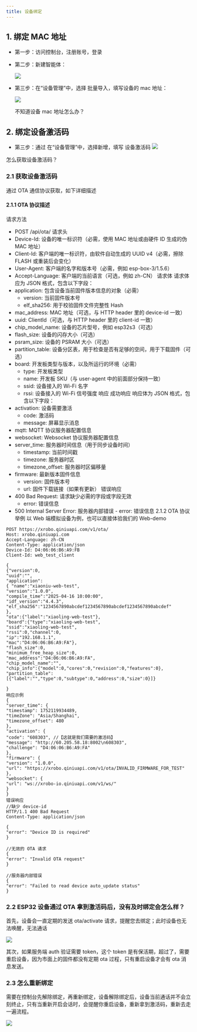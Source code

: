 ```yaml
---
title: 设备绑定
---
```


## 1. 绑定 MAC 地址

- 第一步：访问控制台，注册账号，登录

- 第二步：新建智能体：

  <img src="./imgs/device-bind/agentcard-eg.png">

- 第三步：在“设备管理”中，选择 批量导入，填写设备的 mac 地址：

  <img src="./imgs/device-bind/device-import.png">

  不知道设备 mac 地址怎么办？

## 2. 绑定设备激活码

- 第三步：通过 在“设备管理”中，选择新增，填写 设备激活码
  <img src="./imgs/device-bind/3.device-code.png">

怎么获取设备激活码？

### 2.1 获取设备激活码

通过 OTA 通信协议获取，如下详细描述

#### 2.1.1 OTA 协议描述

请求方法

- POST /api/ota/
  请求头
- Device-Id: 设备的唯一标识符（必需，使用 MAC 地址或由硬件 ID 生成的伪 MAC 地址）
- Client-Id: 客户端的唯一标识符，由软件自动生成的 UUID v4（必需，擦除 FLASH 或重装后会变化）
- User-Agent: 客户端的名字和版本号（必需，例如 esp-box-3/1.5.6）
- Accept-Language: 客户端的当前语言（可选，例如 zh-CN）
  请求体
  请求体应为 JSON 格式，包含以下字段：
- application: 包含设备当前固件版本信息的对象（必需）
  - version: 当前固件版本号
  - elf_sha256: 用于校验固件文件完整性 Hash
- mac_address: MAC 地址（可选，与 HTTP header 里的 device-id 一致）
- uuid: ClientId（可选，与 HTTP header 里的 client-id 一致）
- chip_model_name: 设备的芯片型号，例如 esp32s3（可选）
- flash_size: 设备的闪存大小（可选）
- psram_size: 设备的 PSRAM 大小（可选）
- partition_table: 设备分区表，用于检查是否有足够的空间，用于下载固件（可选）
- board: 开发板类型与版本，以及所运行的环境（必需）
  - type: 开发板类型
  - name: 开发板 SKU（与 user-agent 中的前面部分保持一致）
  - ssid: 设备接入的 Wi-Fi 名字
  - rssi: 设备接入的 Wi-Fi 信号强度
    响应
    成功响应
    响应体为 JSON 格式，包含以下字段：
- activation: 设备需要激活
  - code: 激活码
  - message: 屏幕显示消息
- mqtt: MQTT 协议服务器配置信息
- websocket: Websocket 协议服务器配置信息
- server_time: 服务器时间信息（用于同步设备时间）
  - timestamp: 当前时间戳
  - timezone: 服务器时区
  - timezone_offset: 服务器时区偏移量
- firmware: 最新版本固件信息
  - version: 固件版本号
  - url: 固件下载链接（如果有更新）
    错误响应
- 400 Bad Request: 请求缺少必需的字段或字段无效
  - error: 错误信息
- 500 Internal Server Error: 服务器内部错误 - error: 错误信息
  2.1.2 OTA 协议举例
  以 Web 端模拟设备为例，也可以直接体验我们的 Web-demo

```
POST https://xrobo.qiniuapi.com/v1/ota/
Host: xrobo.qiniuapi.com
Accept-Language: zh-CN
Content-Type: application/json
Device-Id: D4:06:06:B6:A9:FB
Client-Id: web_test_client

{
{"version":0,
"uuid":"",
"application":
{ "name":"xiaoniu-web-test",
"version":"1.0.0",
"compile_time":"2025-04-16 10:00:00",
"idf_version":"4.4.3",
"elf_sha256":"1234567890abcdef1234567890abcdef1234567890abcdef"
},
"ota":{"label":"xiaoling-web-test"},
"board":{"type":"xiaoling-web-test",
"ssid":"xiaoling-web-test",
"rssi":0,"channel":0,
"ip":"192.168.1.1",
"mac":"D4:06:06:B6:A9:FA"},
"flash_size":0,
"minimum_free_heap_size":0,
"mac_address":"D4:06:06:B6:A9:FA",
"chip_model_name":"",
"chip_info":{"model":0,"cores":0,"revision":0,"features":0},
"partition_table":[{"label":"","type":0,"subtype":0,"address":0,"size":0}]}

}
响应示例
{
"server_time": {
"timestamp": 1752119934489,
"timeZone": "Asia/Shanghai",
"timezone_offset": 480
},
"activation": {
"code": "608303", //【这就是我们需要的激活码】
"message": "http://60.205.58.18:8002\n608303",
"challenge": "D4:06:06:B6:A9:FA"
},
"firmware": {
"version": "1.0.0",
"url": "https://xrobo.qiniuapi.com/v1/ota/INVALID_FIRMWARE_FOR_TEST"
},
"websocket": {
"url": "ws://xrobo-io.qiniuapi.com/v1/ws/"
}
}
错误响应
//缺少 device-id
HTTP/1.1 400 Bad Request
Content-Type: application/json

{
"error": "Device ID is required"
}

//无效的 OTA 请求
{
"error": "Invalid OTA request"
}

//服务器内部错误
{
"error": "Failed to read device auto_update status"
}

```

### 2.2 ESP32 设备通过 OTA 拿到激活码后，没有及时绑定会怎么样？

首先，设备会一直定期的发送 ota/activate 请求，提醒您去绑定；此时设备也无法唤醒，无法通话

<img src="./imgs/device-bind/2.2.png" class="img-center">

其次，如果服务端 auth 验证需要 token，这个 token 是有保活期，超过了，需要重启设备，因为市面上的固件都没有定期 ota 过程，只有重启设备才会有 ota 消息发送。

### 2.3 怎么重新绑定

需要在控制台先解除绑定，再重新绑定，设备解除绑定后，设备当前通话并不会立刻终止，只有当重新开启会话时，会提醒你重启设备，重新拿到激活码，重新去走一遍流程。

<img src="./imgs/device-bind/2.3.png" class="img-center">

